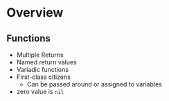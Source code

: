 # Overview

## Functions

- Multiple Returns
- Named return values
- Variadic functions
- First-class citizens
  - Can be passed around or assigned to variables
- zero value is `nil`

